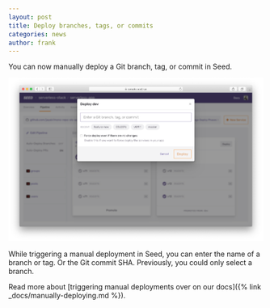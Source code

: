 ```yaml
---
layout: post
title: Deploy branches, tags, or commits
categories: news
author: frank
---
```


You can now manually deploy a Git branch, tag, or commit in Seed.

![Seed manual deploy modal](/assets/blog/deploy-branches-tags-or-commits/seed-manual-deploy-modal.png)

While triggering a manual deployment in Seed, you can enter the name of a branch or tag. Or the Git commit SHA. Previously, you could only select a branch.

Read more about [triggering manual deployments over on our docs]({% link _docs/manually-deploying.md %}).
